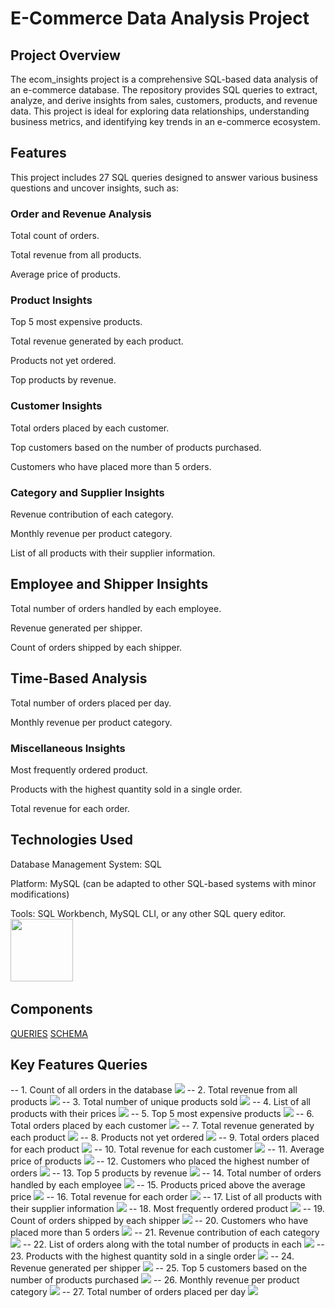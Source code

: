 # E-Commerce Data Analysis Project

## Project Overview ##

The ecom_insights project is a comprehensive SQL-based data analysis of an e-commerce database. The repository provides SQL queries to extract, analyze, and derive insights from sales, customers, products, and revenue data. This project is ideal for exploring data relationships, understanding business metrics, and identifying key trends in an e-commerce ecosystem.

## Features ## 

This project includes 27 SQL queries designed to answer various business questions and uncover insights, such as:

### Order and Revenue Analysis

Total count of orders.

Total revenue from all products.

Average price of products.

### Product Insights

Top 5 most expensive products.

Total revenue generated by each product.

Products not yet ordered.

Top products by revenue.

### Customer Insights

Total orders placed by each customer.

Top customers based on the number of products purchased.

Customers who have placed more than 5 orders.

### Category and Supplier Insights

Revenue contribution of each category.

Monthly revenue per product category.

List of all products with their supplier information.

## Employee and Shipper Insights

Total number of orders handled by each employee.

Revenue generated per shipper.

Count of orders shipped by each shipper.

## Time-Based Analysis

Total number of orders placed per day.

Monthly revenue per product category.

### Miscellaneous Insights

Most frequently ordered product.

Products with the highest quantity sold in a single order.

Total revenue for each order.

## Technologies Used ##

Database Management System: SQL

Platform: MySQL (can be adapted to other SQL-based systems with minor modifications)

Tools: SQL Workbench, MySQL CLI, or any other SQL query editor.
[<img src="CODE OUTPUTS/Mysql_logo.png" width="100"/>](https://www.mysql.com/) &nbsp;

## Components 

[QUERIES](https://github.com/mohammadomar10/E-COMM_INSIGHTS/blob/main/E-COMM%20QUERIES.sql)
[SCHEMA](https://github.com/mohammadomar10/E-COMM_INSIGHTS/blob/main/SCHEMA%20E-COMM%20INSIGHTS.png)

## Key Features Queries 

-- 1. Count of all orders in the database
 <img src="CODE OUTPUTS/TOTAL_ORDERS.png" />
-- 2. Total revenue from all products
 <img src="CODE OUTPUTS/TOTAL REVENUE & PRODUCT NAME .png" />
-- 3. Total number of unique products sold
 <img src="CODE OUTPUTS/UNIQUE_PRODUCTS_SOLD.png" />
-- 4. List of all products with their prices
 <img src="CODE OUTPUTS/PRODUCTS & PRICE.png" />
-- 5. Top 5 most expensive products
 <img src="CODE OUTPUTS/TOP 5 MOST EXPENSIVE .png" />
-- 6. Total orders placed by each customer
 <img src="CODE OUTPUTS/TOTAL ORDERS & CUSTOMER  .png" />
-- 7. Total revenue generated by each product
 <img src="CODE OUTPUTS/TOTAL REVENUE & PRODUCT NAME .png" />
-- 8. Products not yet ordered
 <img src="CODE OUTPUTS/PRODUCT NOT YET ORDERED.png" />
-- 9. Total orders placed for each product
 <img src="CODE OUTPUTS/TOTAL ORDERS & PRODUCT .png" />
-- 10. Total revenue for each customer
 <img src="CODE OUTPUTS/TOTAL REVENUE FOR EACH CUST.png" />
-- 11. Average price of products
 <img src="CODE OUTPUTS/AVG PRODUCT PRICE .png" />
-- 12. Customers who placed the highest number of orders
 <img src="CODE OUTPUTS/CUST PLACED HIGHEST ORDERS.png" />
-- 13. Top 5 products by revenue
 <img src="CODE OUTPUTS/TOP 5 PRODUCT REVENUE .png" />
-- 14. Total number of orders handled by each employee
 <img src="CODE OUTPUTS/ORDERS HANDLED BY EMPLOYEE.png" />
-- 15. Products priced above the average price
 <img src="CODE OUTPUTS/PRODUCTS & PRICE.png" />
-- 16. Total revenue for each order
 <img src="CODE OUTPUTS/TOTAL REVENUE & ORDER .png" />
-- 17. List of all products with their supplier information
 <img src="CODE OUTPUTS/PRODUCTS & SUPPLIER INFO.png" />
-- 18. Most frequently ordered product
 <img src="CODE OUTPUTS/MOST FREQUENTLY ORDERED PROD..png" />
-- 19. Count of orders shipped by each shipper
 <img src="CODE OUTPUTS/REVENUE GENERATED PER SHIPPER.png" />
-- 20. Customers who have placed more than 5 orders
 <img src="CODE OUTPUTS/CUST. PLACED MORE THAN 5 ORD..png" />
-- 21. Revenue contribution of each category
 <img src="CODE OUTPUTS/REVENUE AND CATEGORY .png" />
-- 22. List of orders along with the total number of products in each
 <img src="CODE OUTPUTS/TOTAL PROD. & ORDERS.png" />
-- 23. Products with the highest quantity sold in a single order
 <img src="codeoutput_images/most_liked1.png" />
-- 24. Revenue generated per shipper
 <img src="CODE OUTPUTS/REVENUE GENERATED PER SHIPPER.png" />
-- 25. Top 5 customers based on the number of products purchased
 <img src="CODE OUTPUTS/TOP 5 CUST BASED ON PROD. PURCHASE.png" />
-- 26. Monthly revenue per product category
 <img src="CODE OUTPUTS/MONTHLY REVENUE & PROD. CATEGORY .png" />
-- 27. Total number of orders placed per day
 <img src="CODE OUTPUTS/TOTAL ORDERS PLACED PER DAY .png" />
